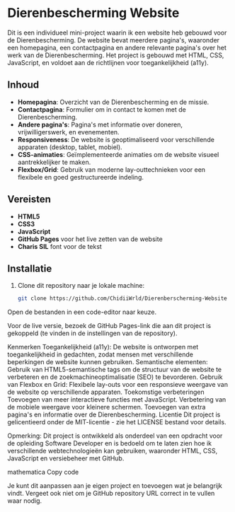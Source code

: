 # Dierenbescherming Website

Dit is een individueel mini-project waarin ik een website heb gebouwd voor de Dierenbescherming. De website bevat meerdere pagina's, waaronder een homepagina, een contactpagina en andere relevante pagina's over het werk van de Dierenbescherming. Het project is gebouwd met HTML, CSS, JavaScript, en voldoet aan de richtlijnen voor toegankelijkheid (a11y).

## Inhoud

- **Homepagina**: Overzicht van de Dierenbescherming en de missie.
- **Contactpagina**: Formulier om in contact te komen met de Dierenbescherming.
- **Andere pagina's**: Pagina's met informatie over doneren, vrijwilligerswerk, en evenementen.
- **Responsiveness**: De website is geoptimaliseerd voor verschillende apparaten (desktop, tablet, mobiel).
- **CSS-animaties**: Geïmplementeerde animaties om de website visueel aantrekkelijker te maken.
- **Flexbox/Grid**: Gebruik van moderne lay-outtechnieken voor een flexibele en goed gestructureerde indeling.

## Vereisten

- **HTML5**
- **CSS3**
- **JavaScript**
- **GitHub Pages** voor het live zetten van de website
- **Charis SIL** font voor de tekst

## Installatie

1. Clone dit repository naar je lokale machine:
   ```bash
   git clone https://github.com/ChidiiWrld/Dierenberscherming-Website
Open de bestanden in een code-editor naar keuze.

Voor de live versie, bezoek de GitHub Pages-link die aan dit project is gekoppeld (te vinden in de instellingen van de repository).

Kenmerken
Toegankelijkheid (a11y): De website is ontworpen met toegankelijkheid in gedachten, zodat mensen met verschillende beperkingen de website kunnen gebruiken.
Semantische elementen: Gebruik van HTML5-semantische tags om de structuur van de website te verbeteren en de zoekmachineoptimalisatie (SEO) te bevorderen.
Gebruik van Flexbox en Grid: Flexibele lay-outs voor een responsieve weergave van de website op verschillende apparaten.
Toekomstige verbeteringen
Toevoegen van meer interactieve functies met JavaScript.
Verbetering van de mobiele weergave voor kleinere schermen.
Toevoegen van extra pagina's en informatie over de Dierenbescherming.
Licentie
Dit project is gelicentieerd onder de MIT-licentie - zie het LICENSE bestand voor details.

Opmerking: Dit project is ontwikkeld als onderdeel van een opdracht voor de opleiding Software Developer en is bedoeld om te laten zien hoe ik verschillende webtechnologieën kan gebruiken, waaronder HTML, CSS, JavaScript en versiebeheer met GitHub.

mathematica
Copy code

Je kunt dit aanpassen aan je eigen project en toevoegen wat je belangrijk vindt. Vergeet ook niet om je GitHub repository URL correct in te vullen waar nodig.
